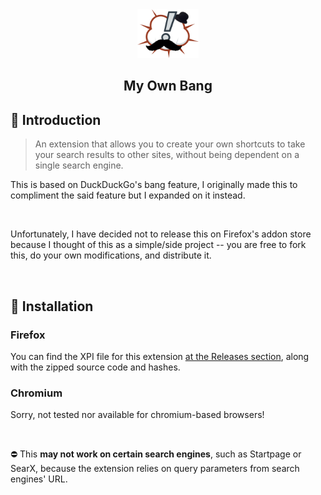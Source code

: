 <div align="center">
	<img src="src/assets/icon.png" alt="My Own Bang" width="98" height="78" />
	<h2><b>My Own Bang</b></h2>
</div>

## 👋 Introduction
>An extension that allows you to create your own shortcuts to take your search results to other sites, without being dependent on a single search engine. 

This is based on DuckDuckGo's bang feature, I originally made this to compliment the said feature but I expanded on it instead.

&nbsp;

Unfortunately, I have decided not to release this on Firefox's addon store because I thought of this as a simple/side project -- you are free to fork this, do your own modifications, and distribute it.

&nbsp;

## 🔧 Installation
### **Firefox**
You can find the XPI file for this extension [at the Releases section](https://github.com/laazyCmd/my-own-bang/releases), along with the zipped source code and hashes.

### **Chromium**
Sorry, not tested nor available for chromium-based browsers!

&nbsp;

⛔ This **may not work on certain search engines**, such as Startpage or SearX, because the extension relies on query parameters from search engines' URL.